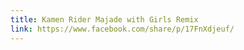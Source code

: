 ```yaml
---
title: Kamen Rider Majade with Girls Remix
link: https://www.facebook.com/share/p/17FnXdjeuf/
---
```

